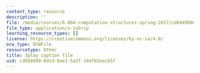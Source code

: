 ```yaml
---
content_type: resource
description: ''
file: /media/courses/6-004-computation-structures-spring-2017/cd6949908d1d8ae15a2f24df81eecb5f_q30W7ApRqjI.srt
file_type: application/x-subrip
learning_resource_types: []
license: https://creativecommons.org/licenses/by-nc-sa/4.0/
ocw_type: OCWFile
resourcetype: Other
title: 3play caption file
uid: cd694990-8d1d-8ae1-5a2f-24df81eecb5f
---
```

